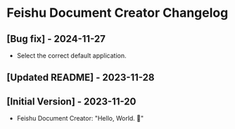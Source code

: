 # Feishu Document Creator Changelog

## [Bug fix] - 2024-11-27

- Select the correct default application.

## [Updated README] - 2023-11-28

## [Initial Version] - 2023-11-20

- Feishu Document Creator: "Hello, World. 🎉"